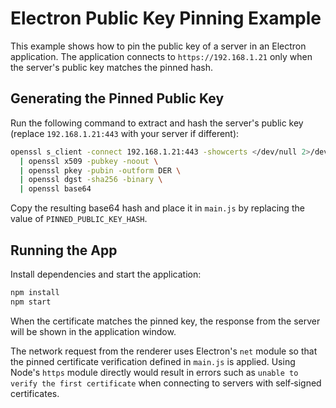 # Electron Public Key Pinning Example

This example shows how to pin the public key of a server in an Electron
application. The application connects to `https://192.168.1.21` only when the
server's public key matches the pinned hash.

## Generating the Pinned Public Key

Run the following command to extract and hash the server's public key (replace
`192.168.1.21:443` with your server if different):

```bash
openssl s_client -connect 192.168.1.21:443 -showcerts </dev/null 2>/dev/null \
  | openssl x509 -pubkey -noout \
  | openssl pkey -pubin -outform DER \
  | openssl dgst -sha256 -binary \
  | openssl base64
```

Copy the resulting base64 hash and place it in `main.js` by replacing the value
of `PINNED_PUBLIC_KEY_HASH`.

## Running the App

Install dependencies and start the application:

```bash
npm install
npm start
```

When the certificate matches the pinned key, the response from the server will
be shown in the application window.

The network request from the renderer uses Electron's `net` module so that the
pinned certificate verification defined in `main.js` is applied. Using Node's
`https` module directly would result in errors such as `unable to verify the
first certificate` when connecting to servers with self‑signed certificates.
